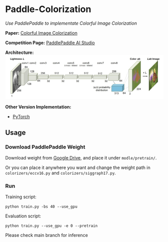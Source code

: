 # Paddle-Colorization

_Use PaddlePaddle to implementate Colorful Image Colorization_

**Paper:** [Colorful Image Colorization](https://arxiv.org/pdf/1603.08511.pdf)

**Competition Page:** [PaddlePaddle AI Studio](https://aistudio.baidu.com/aistudio/competition/detail/106)

**Architecture:**
![arch](arch.png)

**Other Version Implementation:**

- [PyTorch](https://github.com/richzhang/colorization)

## Usage

### Download PaddlePaddle Weight

Download weight from [Google Drive](https://drive.google.com/drive/folders/1hRUbrlUkO5zXzi_6h2ntA6zR_1Uw2xUq?usp=sharing), and place it under `modle/pretrain/`.

Or you can place it anywhere you want and change the weight path in `colorizers/eccv16.py` and `colorizers/siggraph17.py`.

### Run

Training script:

```
python train.py -bs 40 --use_gpu  
```

Evaluation script:

```
python train.py --use_gpu -e 0 --pretrain
```
 Please check main branch for inference